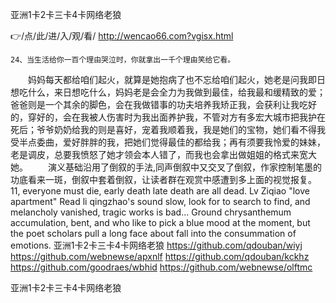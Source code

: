 
亚洲1卡2卡三卡4卡网络老狼




👉/点/此/进/入/观/看/ http://wencao66.com?vgisx.html




	24、当生活给你一百个理由哭泣时，你就拿出一千个理由笑给它看。
　　妈妈每天都给咱们起火，就算是她抱病了也不忘给咱们起火，她老是问我即日想吃什么，来日想吃什么，妈妈老是会全力为我做到最佳，给我最和缓精致的爱；爸爸则是一个其余的脚色，会在我做错事的功夫培养我矫正我，会获利让我吃好的，穿好的，会在我被人伤害时为我出面养护我，不管对方有多宏大城市把我护在死后；爷爷奶奶给我的则是喜好，宠着我顺着我，我是她们的宝物，她们看不得我受半点委曲，爱好胖胖的我，把她们觉得最佳的都给我；再有须要我怜爱的妹妹，老是调皮，总要我愤怒了她才领会本人错了，而我也会拿出做姐姐的格式来宽大她。
　　演义基础沿用了倒叙的手法,同声倒叙中又交叉了倒叙，作家控制笔墨的功底看来一斑，倒叙中套着倒叙，让读者群在观赏中感遭到多上面的视觉报复。
11, everyone must die, early death late death are all dead.
Lv Ziqiao "love apartment"
Read li qingzhao's sound slow, look for to search to find, and melancholy vanished, tragic works is bad...
Ground chrysanthemum accumulation, bent, and who like to pick a blue mood at the moment, but the poet scholars pull a long face about fall into the consummation of emotions.
亚洲1卡2卡三卡4卡网络老狼 https://github.com/qdouban/wiyj
https://github.com/webnewse/apxnlf
https://github.com/qdouban/kckhz
https://github.com/goodraes/wbhid
https://github.com/webnewse/olftmc





亚洲1卡2卡三卡4卡网络老狼
